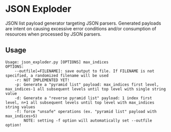 # JSON Exploder

JSON list payload generator targeting JSON parsers. Generated payloads are intent on causing excessive error conditions and/or consumption of resources when processed by JSON parsers.

## Usage

```
Usage: json_exploder.py [OPTIONS] max_indices
OPTIONS:
	--outfile[=FILENAME]: save output to file. If FILENAME is not specified, a randomized filename will be used
	-r: NOT IMPLEMENTED YET!
	-p: Generate a "pyramid list" payload: max_indices first level, max_indices-1 all subsequent levels until top level with single string value
	-d: Generate a "reverse pyramid list" payload: 1 index first level, n+1 all subsequent levels until top level with max_indices string values
	-f: force "unsafe" operations (ex. "pyramid list" payload with max_indices>5)
		NOTE: setting -f option will automatically set --outfile option!
```

